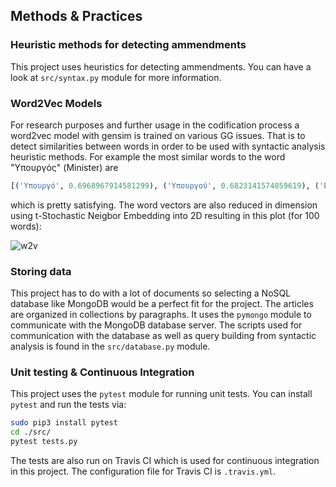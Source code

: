 ## Methods & Practices

### Heuristic methods for detecting ammendments

This project uses heuristics for detecting ammendments. You can have a look at `src/syntax.py` module for more information.  

### Word2Vec Models

For research purposes and further usage in the codification process a word2vec model with gensim is trained on various GG issues. That is to detect similarities between words in order to be used with syntactic analysis heuristic methods. For example the most similar words to the word "Υπουργός" (Minister) are

```python
[('Υπουργό', 0.6968967914581299), ('Υπουργού', 0.6823141574859619), ('Εσωτερικών', 0.6715962886810303), ('Αλληλεγγύης', 0.6563194990158081), ('Γραμματέας', 0.6339884996414185), ('Οικονομίας', 0.6258766651153564), ('Γενικό', 0.6158846616744995), ('Μεταφορών', 0.6002545952796936), ('Φορέας', 0.5990256071090698)]
```

which is pretty satisfying. The word vectors are also reduced in dimension using t-Stochastic Neigbor Embedding into 2D resulting in this plot (for 100 words):

![w2v](/docs/word2vec.png)

### Storing data

This project has to do with a lot of documents so selecting a NoSQL database like MongoDB would be a perfect fit for the project. The articles are organized in collections by paragraphs. It uses the `pymongo` module to communicate with the MongoDB database server. The scripts used for communication with the database as well as query building from syntactic analysis is found in the `src/database.py` module.

### Unit testing & Continuous Integration

This project uses the `pytest` module for running unit tests. You can install `pytest` and run the tests via:

```bash
sudo pip3 install pytest
cd ./src/
pytest tests.py
```

The tests are also run on Travis CI which is used for continuous integration in this project. The configuration file for Travis CI is `.travis.yml`.